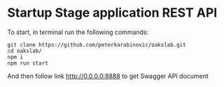 
# Startup Stage application REST API

To start, in terminal run the following commands:
~~~
git clone https://github.com/peterkarabinovic/oakslab.git
cd oakslab/
npm i
npm run start
~~~

And then follow link http://0.0.0.0:8888 to get Swagger API document
